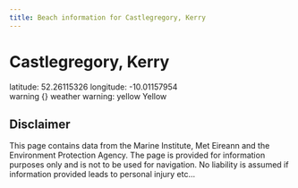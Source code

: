 ```yaml
---
title: Beach information for Castlegregory, Kerry
---
```

# Castlegregory, Kerry 

<div class="location-info">latitude: 52.26115326 longitude: -10.01157954</div>
<div class="met-eireann-warnings"><span class="material-icons {}-warning">warning</span>&nbsp;{} weather warning: yellow Yellow&nbsp;</div>
<div></div>

## Disclaimer

This page contains data from the Marine Institute, 
Met Eireann and the Environment Protection Agency. The page is provided for
information purposes only and is not to be used for navigation. No liability 
is assumed if information provided leads to personal injury etc...
